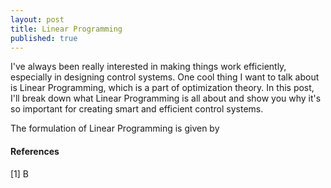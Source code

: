 ```yaml
---
layout: post
title: Linear Programming
published: true
---
```


I've always been really interested in making things work efficiently, especially in designing control systems. One cool thing I want to talk about is Linear Programming, which is a part of optimization theory. In this post, I'll break down what Linear Programming is all about and show you why it's so important for creating smart and efficient control systems.

The formulation of Linear Programming is given by



<!-- https://www.youtube.com/watch?v=bOKbSSxo8TA -->

#### References

[1]  B
